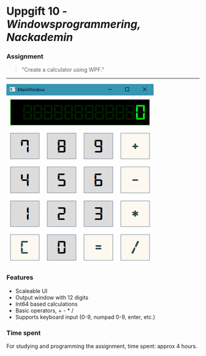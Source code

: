 # Uppgift 10 - _Windowsprogrammering, Nackademin_

### Assignment
> "Create a calculator using WPF."

---

![Preview gif](/devlog/preview.gif)

### Features

- Scaleable UI
- Output window with 12 digits
- Int64 based calculations
- Basic operators, + - * /
- Supports keyboard input (0-9, numpad 0-9, enter, etc.)

### Time spent
For studying and programming the assignment, time spent: approx 4 hours.
